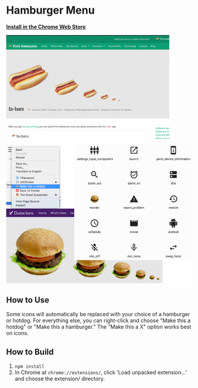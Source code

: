 # Hamburger Menu

**[Install in the Chrome Web Store](https://chrome.google.com/webstore/detail/hamburger-menu/eilghennaccfpohmdffhdpckacgdaohe?hl=en)**

![Screenshot](https://raw.githubusercontent.com/cheshire137/hamburger-menu/master/promo-assets/440x280.png)

![Screenshot with hamburger](https://raw.githubusercontent.com/cheshire137/hamburger-menu/master/promo-assets/920x680.png)

## How to Use

Some icons will automatically be replaced with your choice of a hamburger or hotdog. For everything else, you can right-click and choose "Make this a hotdog" or "Make this a hamburger." The "Make this a X" option works best on icons.

## How to Build

1. `npm install`
2. In Chrome at `chrome://extensions/`, click 'Load unpacked extension...' and choose the extension/ directory.
